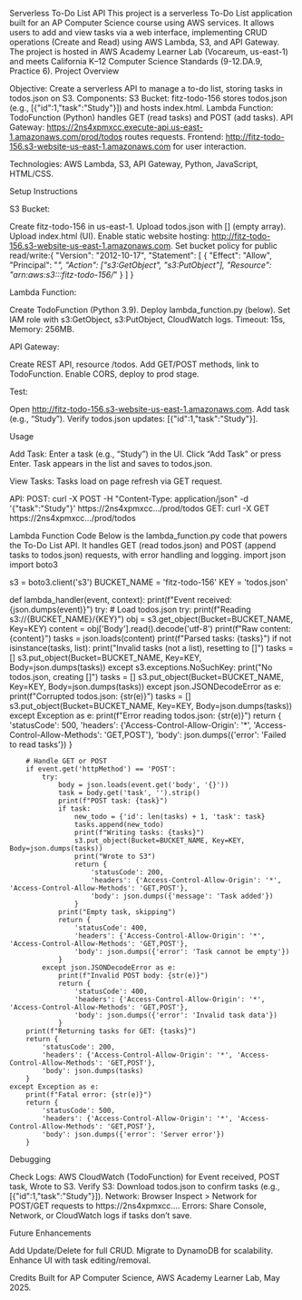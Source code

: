 Serverless To-Do List API
This project is a serverless To-Do List application built for an AP Computer Science course using AWS services. It allows users to add and view tasks via a web interface, implementing CRUD operations (Create and Read) using AWS Lambda, S3, and API Gateway. The project is hosted in AWS Academy Learner Lab (Vocareum, us-east-1) and meets California K–12 Computer Science Standards (9-12.DA.9, Practice 6).
Project Overview

Objective: Create a serverless API to manage a to-do list, storing tasks in todos.json on S3.
Components:
S3 Bucket: fitz-todo-156 stores todos.json (e.g., [{"id":1,"task":"Study"}]) and hosts index.html.
Lambda Function: TodoFunction (Python) handles GET (read tasks) and POST (add tasks).
API Gateway: https://2ns4xpmxcc.execute-api.us-east-1.amazonaws.com/prod/todos routes requests.
Frontend: http://fitz-todo-156.s3-website-us-east-1.amazonaws.com for user interaction.


Technologies: AWS Lambda, S3, API Gateway, Python, JavaScript, HTML/CSS.

Setup Instructions

S3 Bucket:

Create fitz-todo-156 in us-east-1.
Upload todos.json with [] (empty array).
Upload index.html (UI).
Enable static website hosting: http://fitz-todo-156.s3-website-us-east-1.amazonaws.com.
Set bucket policy for public read/write:{
    "Version": "2012-10-17",
    "Statement": [
        {
            "Effect": "Allow",
            "Principal": "*",
            "Action": ["s3:GetObject", "s3:PutObject"],
            "Resource": "arn:aws:s3:::fitz-todo-156/*"
        }
    ]
}




Lambda Function:

Create TodoFunction (Python 3.9).
Deploy lambda_function.py (below).
Set IAM role with s3:GetObject, s3:PutObject, CloudWatch logs.
Timeout: 15s, Memory: 256MB.


API Gateway:

Create REST API, resource /todos.
Add GET/POST methods, link to TodoFunction.
Enable CORS, deploy to prod stage.


Test:

Open http://fitz-todo-156.s3-website-us-east-1.amazonaws.com.
Add task (e.g., “Study”).
Verify todos.json updates: [{"id":1,"task":"Study"}].



Usage

Add Task:
Enter a task (e.g., “Study”) in the UI.
Click “Add Task” or press Enter.
Task appears in the list and saves to todos.json.


View Tasks:
Tasks load on page refresh via GET request.


API:
POST: curl -X POST -H "Content-Type: application/json" -d '{"task":"Study"}' https://2ns4xpmxcc.../prod/todos
GET: curl -X GET https://2ns4xpmxcc.../prod/todos



Lambda Function Code
Below is the lambda_function.py code that powers the To-Do List API. It handles GET (read todos.json) and POST (append tasks to todos.json) requests, with error handling and logging.
import json
import boto3

s3 = boto3.client('s3')
BUCKET_NAME = 'fitz-todo-156'
KEY = 'todos.json'

def lambda_handler(event, context):
    print(f"Event received: {json.dumps(event)}")
    try:
        # Load todos.json
        try:
            print(f"Reading s3://{BUCKET_NAME}/{KEY}")
            obj = s3.get_object(Bucket=BUCKET_NAME, Key=KEY)
            content = obj['Body'].read().decode('utf-8')
            print(f"Raw content: {content}")
            tasks = json.loads(content)
            print(f"Parsed tasks: {tasks}")
            if not isinstance(tasks, list):
                print("Invalid tasks (not a list), resetting to []")
                tasks = []
                s3.put_object(Bucket=BUCKET_NAME, Key=KEY, Body=json.dumps(tasks))
        except s3.exceptions.NoSuchKey:
            print("No todos.json, creating []")
            tasks = []
            s3.put_object(Bucket=BUCKET_NAME, Key=KEY, Body=json.dumps(tasks))
        except json.JSONDecodeError as e:
            print(f"Corrupted todos.json: {str(e)}")
            tasks = []
            s3.put_object(Bucket=BUCKET_NAME, Key=KEY, Body=json.dumps(tasks))
        except Exception as e:
            print(f"Error reading todos.json: {str(e)}")
            return {
                'statusCode': 500,
                'headers': {'Access-Control-Allow-Origin': '*', 'Access-Control-Allow-Methods': 'GET,POST'},
                'body': json.dumps({'error': 'Failed to read tasks'})
            }

        # Handle GET or POST
        if event.get('httpMethod') == 'POST':
            try:
                body = json.loads(event.get('body', '{}'))
                task = body.get('task', '').strip()
                print(f"POST task: {task}")
                if task:
                    new_todo = {'id': len(tasks) + 1, 'task': task}
                    tasks.append(new_todo)
                    print(f"Writing tasks: {tasks}")
                    s3.put_object(Bucket=BUCKET_NAME, Key=KEY, Body=json.dumps(tasks))
                    print("Wrote to S3")
                    return {
                        'statusCode': 200,
                        'headers': {'Access-Control-Allow-Origin': '*', 'Access-Control-Allow-Methods': 'GET,POST'},
                        'body': json.dumps({'message': 'Task added'})
                    }
                print("Empty task, skipping")
                return {
                    'statusCode': 400,
                    'headers': {'Access-Control-Allow-Origin': '*', 'Access-Control-Allow-Methods': 'GET,POST'},
                    'body': json.dumps({'error': 'Task cannot be empty'})
                }
            except json.JSONDecodeError as e:
                print(f"Invalid POST body: {str(e)}")
                return {
                    'statusCode': 400,
                    'headers': {'Access-Control-Allow-Origin': '*', 'Access-Control-Allow-Methods': 'GET,POST'},
                    'body': json.dumps({'error': 'Invalid task data'})
                }
        print(f"Returning tasks for GET: {tasks}")
        return {
            'statusCode': 200,
            'headers': {'Access-Control-Allow-Origin': '*', 'Access-Control-Allow-Methods': 'GET,POST'},
            'body': json.dumps(tasks)
        }
    except Exception as e:
        print(f"Fatal error: {str(e)}")
        return {
            'statusCode': 500,
            'headers': {'Access-Control-Allow-Origin': '*', 'Access-Control-Allow-Methods': 'GET,POST'},
            'body': json.dumps({'error': 'Server error'})
        }

Debugging

Check Logs: AWS CloudWatch (TodoFunction) for Event received, POST task, Wrote to S3.
Verify S3: Download todos.json to confirm tasks (e.g., [{"id":1,"task":"Study"}]).
Network: Browser Inspect > Network for POST/GET requests to https://2ns4xpmxcc....
Errors: Share Console, Network, or CloudWatch logs if tasks don’t save.

Future Enhancements

Add Update/Delete for full CRUD.
Migrate to DynamoDB for scalability.
Enhance UI with task editing/removal.

Credits
Built for AP Computer Science, AWS Academy Learner Lab, May 2025.
